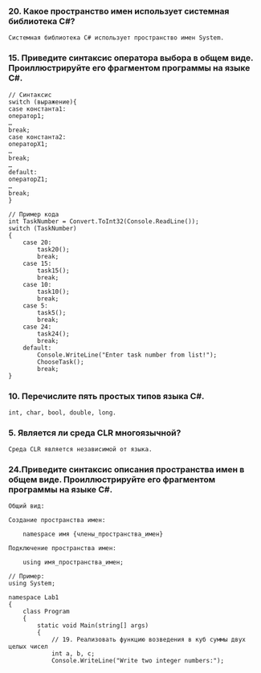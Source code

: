 ### 20. Какое пространство имен использует системная библиотека C#? 

    Системная библиотека C# использует пространство имен System.

### 15. Приведите синтаксис оператора выбора в общем виде. Проиллюстрируйте его фрагментом программы на языке C#. 

    // Синтаксис
    switch (выражение){
    case константа1:
    оператор1;
    …
    break;
    case константа2:
    операторX1;
    …
    break;
    …
    default:
    операторZ1;
    …
    break;
    } 

    // Пример кода
    int TaskNumber = Convert.ToInt32(Console.ReadLine());
    switch (TaskNumber)
    {
        case 20:
            task20();
            break;
        case 15:
            task15();
            break;
        case 10:
            task10();
            break;
        case 5:
            task5();
            break;
        case 24:
            task24();
            break;
        default:
            Console.WriteLine("Enter task number from list!");
            ChooseTask();
            break;
    }

### 10. Перечислите пять простых типов языка C#. 

    int, char, bool, double, long.

### 5. Является ли среда CLR многоязычной? 

    Среда CLR является независимой от языка.

### 24.Приведите синтаксис описания пространства имен в общем виде. Проиллюстрируйте его фрагментом программы на языке C#. 

    Общий вид:

    Создание пространства имен:

        namespace имя {члены_пространства_имен} 

    Подключение пространства имен:

        using имя_пространства_имен;

    // Пример:
    using System;

    namespace Lab1
    {
        class Program
        {
            static void Main(string[] args)
            {
                // 19. Реализовать функцию возведения в куб суммы двух целых чисел 
                int a, b, c;
                Console.WriteLine("Write two integer numbers:");
